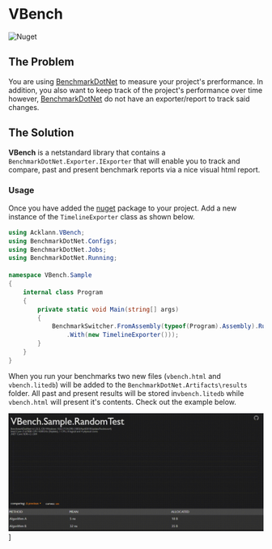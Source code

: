 # VBench

![Nuget](https://img.shields.io/nuget/v/Acklann.VBench.svg)

## The Problem
You are using [BenchmarkDotNet](https://github.com/dotnet/BenchmarkDotNet) to measure your project's prerformance. In addition, you also want to keep track of the project's performance over time however, [BenchmarkDotNet](https://github.com/dotnet/BenchmarkDotNet) do not have an exporter/report to track said changes.

## The Solution
**VBench** is a netstandard library that contains a `BenchmarkDotNet.Exporter.IExporter` that will enable you to track and compare, past and present benchmark reports via a nice visual html report.

### Usage

Once you have added the [nuget](https://www.nuget.org/packages/Acklann.VBench/) package to your project. Add a new instance of the `TimelineExporter` class as shown below.

```csharp
using Acklann.VBench;
using BenchmarkDotNet.Configs;
using BenchmarkDotNet.Jobs;
using BenchmarkDotNet.Running;

namespace VBench.Sample
{
    internal class Program
    {
        private static void Main(string[] args)
        {
            BenchmarkSwitcher.FromAssembly(typeof(Program).Assembly).Run(args, DefaultConfig.Instance
                .With(new TimelineExporter()));
        }
    }
}
```

When you run your benchmarks two new files (`vbench.html` and `vbench.litedb`) will be added to the `BenchmarkDotNet.Artifacts\results` folder. All past and present results will be stored in`vbench.litedb` while `vbench.html` will present it's contents. Check out the example below.

![timeline](art/screenshots/timeline.gif)]


